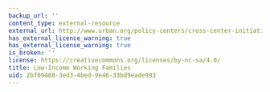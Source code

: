 ```yaml
---
backup_url: ''
content_type: external-resource
external_url: http://www.urban.org/policy-centers/cross-center-initiatives/low-income-working-families
has_external_licence_warning: true
has_external_license_warning: true
is_broken: ''
license: https://creativecommons.org/licenses/by-nc-sa/4.0/
title: Low-Income Working Families
uid: 2bf09488-3ed3-4bed-9e46-33bd9eade993
---
```

